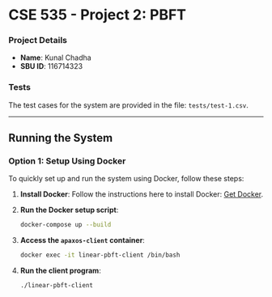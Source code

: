 
# CSE 535 - Project 2: PBFT

### Project Details
- **Name**: Kunal Chadha
- **SBU ID**: 116714323

### Tests
The test cases for the system are provided in the file: `tests/test-1.csv`.

---

## Running the System

### Option 1: Setup Using Docker

To quickly set up and run the system using Docker, follow these steps:

1. **Install Docker**: Follow the instructions here to install Docker: [Get Docker](https://docs.docker.com/get-started/get-docker/).
   
2. **Run the Docker setup script**:
   ```bash
   docker-compose up --build
   ```

3. **Access the `apaxos-client` container**:
   ```bash
   docker exec -it linear-pbft-client /bin/bash
   ```

4. **Run the client program**:
   ```bash
   ./linear-pbft-client
   ```
   
